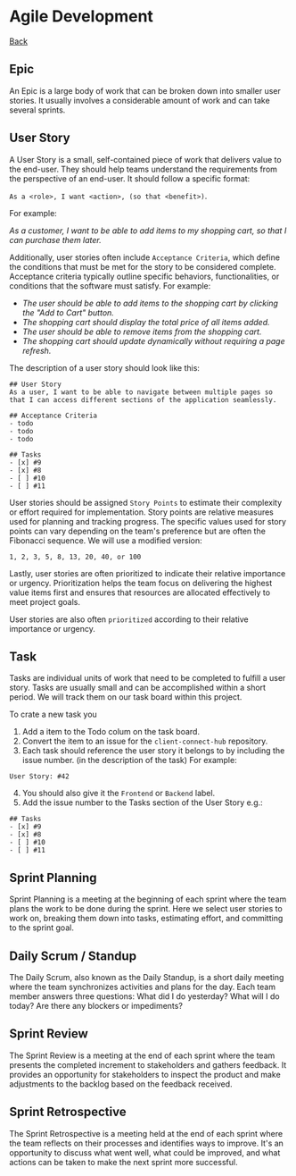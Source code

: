 # Agile Development

[Back](../README.md)

## Epic

An Epic is a large body of work that can be broken down into smaller user stories. It usually involves a considerable amount of work and can take several sprints.

## User Story

A User Story is a small, self-contained piece of work that delivers value to the end-user. They should help teams understand the requirements from the perspective of an end-user. It should follow a specific format:

`As a <role>, I want <action>, (so that <benefit>)`.

For example:

_As a customer, I want to be able to add items to my shopping cart, so that I can purchase them later._

Additionally, user stories often include `Acceptance Criteria`, which define the conditions that must be met for the story to be considered complete. Acceptance criteria typically outline specific behaviors, functionalities, or conditions that the software must satisfy. For example:

-   _The user should be able to add items to the shopping cart by clicking the "Add to Cart" button._
-   _The shopping cart should display the total price of all items added._
-   _The user should be able to remove items from the shopping cart._
-   _The shopping cart should update dynamically without requiring a page refresh._

The description of a user story should look like this:

```
## User Story
As a user, I want to be able to navigate between multiple pages so that I can access different sections of the application seamlessly.

## Acceptance Criteria
- todo
- todo
- todo

## Tasks
- [x] #9
- [x] #8
- [ ] #10
- [ ] #11
```

User stories should be assigned `Story Points` to estimate their complexity or effort required for implementation. Story points are relative measures used for planning and tracking progress. The specific values used for story points can vary depending on the team's preference but are often the Fibonacci sequence.
We will use a modified version:

`1, 2, 3, 5, 8, 13, 20, 40, or 100`

Lastly, user stories are often prioritized to indicate their relative importance or urgency. Prioritization helps the team focus on delivering the highest value items first and ensures that resources are allocated effectively to meet project goals.

User stories are also often `prioritized` according to their relative importance or urgency.

## Task

Tasks are individual units of work that need to be completed to fulfill a user story. Tasks are usually small and can be accomplished within a short period. We will track them on our task board within this project.

To crate a new task you

1. Add a item to the Todo colum on the task board.
2. Convert the item to an issue for the `client-connect-hub` repository.
3. Each task should reference the user story it belongs to by including the issue number. (in the description of the task) For example:

```
User Story: #42
```

4. You should also give it the `Frontend` or `Backend` label.
5. Add the issue number to the Tasks section of the User Story e.g.:

```
## Tasks
- [x] #9
- [x] #8
- [ ] #10
- [ ] #11
```

## Sprint Planning

Sprint Planning is a meeting at the beginning of each sprint where the team plans the work to be done during the sprint. Here we select user stories to work on, breaking them down into tasks, estimating effort, and committing to the sprint goal.

## Daily Scrum / Standup

The Daily Scrum, also known as the Daily Standup, is a short daily meeting where the team synchronizes activities and plans for the day. Each team member answers three questions: What did I do yesterday? What will I do today? Are there any blockers or impediments?

## Sprint Review

The Sprint Review is a meeting at the end of each sprint where the team presents the completed increment to stakeholders and gathers feedback. It provides an opportunity for stakeholders to inspect the product and make adjustments to the backlog based on the feedback received.

## Sprint Retrospective

The Sprint Retrospective is a meeting held at the end of each sprint where the team reflects on their processes and identifies ways to improve. It's an opportunity to discuss what went well, what could be improved, and what actions can be taken to make the next sprint more successful.
